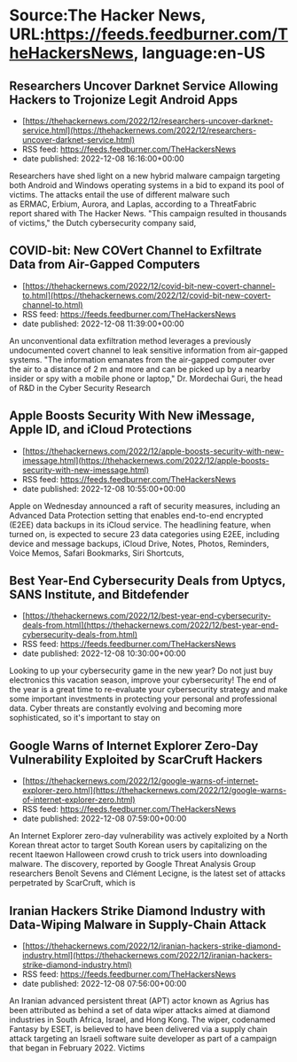 # Source:The Hacker News, URL:https://feeds.feedburner.com/TheHackersNews, language:en-US

## Researchers Uncover Darknet Service Allowing Hackers to Trojonize Legit Android Apps
 - [https://thehackernews.com/2022/12/researchers-uncover-darknet-service.html](https://thehackernews.com/2022/12/researchers-uncover-darknet-service.html)
 - RSS feed: https://feeds.feedburner.com/TheHackersNews
 - date published: 2022-12-08 16:16:00+00:00

Researchers have shed light on a new hybrid malware campaign targeting both Android and Windows operating systems in a bid to expand its pool of victims.
The attacks entail the use of different malware such as ERMAC, Erbium, Aurora, and Laplas, according to a ThreatFabric report shared with The Hacker News.
"This campaign resulted in thousands of victims," the Dutch cybersecurity company said,

## COVID-bit: New COVert Channel to Exfiltrate Data from Air-Gapped Computers
 - [https://thehackernews.com/2022/12/covid-bit-new-covert-channel-to.html](https://thehackernews.com/2022/12/covid-bit-new-covert-channel-to.html)
 - RSS feed: https://feeds.feedburner.com/TheHackersNews
 - date published: 2022-12-08 11:39:00+00:00

An unconventional data exfiltration method leverages a previously undocumented covert channel to leak sensitive information from air-gapped systems.
"The information emanates from the air-gapped computer over the air to a distance of 2 m and more and can be picked up by a nearby insider or spy with a mobile phone or laptop," Dr. Mordechai Guri, the head of R&amp;D in the Cyber Security Research

## Apple Boosts Security With New iMessage, Apple ID, and iCloud Protections
 - [https://thehackernews.com/2022/12/apple-boosts-security-with-new-imessage.html](https://thehackernews.com/2022/12/apple-boosts-security-with-new-imessage.html)
 - RSS feed: https://feeds.feedburner.com/TheHackersNews
 - date published: 2022-12-08 10:55:00+00:00

Apple on Wednesday announced a raft of security measures, including an Advanced Data Protection setting that enables end-to-end encrypted (E2EE) data backups in its iCloud service.
The headlining feature, when turned on, is expected to secure 23 data categories using E2EE, including device and message backups, iCloud Drive, Notes, Photos, Reminders, Voice Memos, Safari Bookmarks, Siri Shortcuts,

## Best Year-End Cybersecurity Deals from Uptycs, SANS Institute, and Bitdefender
 - [https://thehackernews.com/2022/12/best-year-end-cybersecurity-deals-from.html](https://thehackernews.com/2022/12/best-year-end-cybersecurity-deals-from.html)
 - RSS feed: https://feeds.feedburner.com/TheHackersNews
 - date published: 2022-12-08 10:30:00+00:00

Looking to up your cybersecurity game in the new year? Do not just buy electronics this vacation season, improve your cybersecurity!
The end of the year is a great time to re-evaluate your cybersecurity strategy and make some important investments in protecting your personal and professional data. Cyber threats are constantly evolving and becoming more sophisticated, so it's important to stay on

## Google Warns of Internet Explorer Zero-Day Vulnerability Exploited by ScarCruft Hackers
 - [https://thehackernews.com/2022/12/google-warns-of-internet-explorer-zero.html](https://thehackernews.com/2022/12/google-warns-of-internet-explorer-zero.html)
 - RSS feed: https://feeds.feedburner.com/TheHackersNews
 - date published: 2022-12-08 07:59:00+00:00

An Internet Explorer zero-day vulnerability was actively exploited by a North Korean threat actor to target South Korean users by capitalizing on the recent Itaewon Halloween crowd crush to trick users into downloading malware.
The discovery, reported by Google Threat Analysis Group researchers Benoît Sevens and Clément Lecigne, is the latest set of attacks perpetrated by ScarCruft, which is

## Iranian Hackers Strike Diamond Industry with Data-Wiping Malware in Supply-Chain Attack
 - [https://thehackernews.com/2022/12/iranian-hackers-strike-diamond-industry.html](https://thehackernews.com/2022/12/iranian-hackers-strike-diamond-industry.html)
 - RSS feed: https://feeds.feedburner.com/TheHackersNews
 - date published: 2022-12-08 07:56:00+00:00

An Iranian advanced persistent threat (APT) actor known as Agrius has been attributed as behind a set of data wiper attacks aimed at diamond industries in South Africa, Israel, and Hong Kong.
The wiper, codenamed Fantasy by ESET, is believed to have been delivered via a supply chain attack targeting an Israeli software suite developer as part of a campaign that began in February 2022.
Victims

